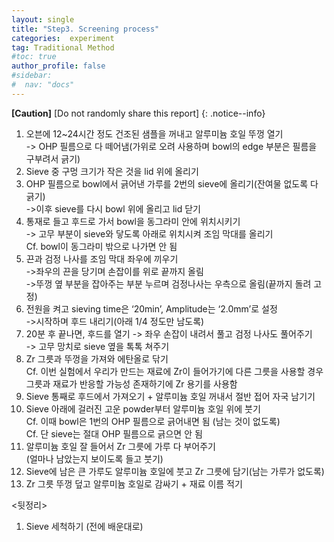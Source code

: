 ```yaml
---
layout: single
title: "Step3. Screening process"
categories:  experiment
tag: Traditional Method
#toc: true
author_profile: false
#sidebar:
#  nav: "docs"
---
```


**[Caution]** [Do not randomly share this report]
{: .notice--info}

1. 오븐에 12~24시간 정도 건조된 샘플을 꺼내고 알루미늄 호일 뚜껑 열기<br>
 -> OHP 필름으로 다 떼어냄(가위로 오려 사용하며 bowl의 edge 부분은 필름을 구부려서 긁기)<br>
2. Sieve 중 구멍 크기가 작은 것을 lid 위에 올리기<br>
3. OHP 필름으로 bowl에서 긁어낸 가루를 2번의 sieve에 올리기(잔여물 없도록 다 긁기)<br>
 ->이후 sieve를 다시 bowl 위에 올리고 lid 닫기<br>
4. 통재로 들고 후드로 가서 bowl을 동그라미 안에 위치시키기<br>
 -> 고무 부분이 sieve와 닿도록 아래로 위치시켜 조임 막대를 올리기<br>
 Cf. bowl이 동그라미 밖으로 나가면 안 됨<br>
5. 끈과 검정 나사를 조임 막대 좌우에 끼우기<br>
 ->좌우의 끈을 당기며 손잡이를 위로 끝까지 올림<br>
 ->뚜껑 옆 부분을 잡아주는 부분 누르며 검정나사는 우측으로 올림(끝까지 돌려 고정)<br>
6. 전원을 켜고 sieving time은 ‘20min’, Amplitude는 ‘2.0mm’로 설정<br>
 ->시작하며 후드 내리기(아래 1/4 정도만 남도록)<br>
7. 20분 후 끝나면, 후드를 열기 -> 좌우 손잡이 내려서 풀고 검정 나사도 풀어주기<br>
 -> 고무 망치로 sieve 옆을 톡톡 쳐주기<br>
8. Zr 그릇과 뚜껑을 가져와 에탄올로 닦기<br>
 Cf. 이번 실험에서 우리가 만드는 재료에 Zr이 들어가기에 다른 그릇을 사용할 경우 그릇과 재료가 반응할 가능성 존재하기에 Zr 용기를 사용함<br>
9. Sieve 통째로 후드에서 가져오기 + 알루미늄 호일 꺼내서 절반 접어 자국 남기기<br>
10. Sieve 아래에 걸러진 고운 powder부터 알루미늄 호일 위에 붓기<br>
 Cf. 이때 bowl은 1번의 OHP 필름으로 긁어내면 됨 (남는 것이 없도록)<br>
 Cf. 단 sieve는 절대 OHP 필름으로 긁으면 안 됨<br>
11.	알루미늄 호일 잘 들어서 Zr 그릇에 가루 다 부어주기<br>
 (얼마나 남았는지 보이도록 들고 붓기)<br>
12.	Sieve에 남은 큰 가루도 알루미늄 호일에 붓고 Zr 그릇에 담기(남는 가루가 없도록)<br>
13.	Zr 그릇 뚜껑 덮고 알루미늄 호일로 감싸기 + 재료 이름 적기<br>

<뒷정리><br>
1. Sieve 세척하기 (전에 배운대로)
